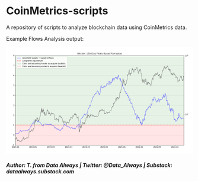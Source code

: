 # CoinMetrics-scripts

A repository of scripts to analyze blockchain data using CoinMetrics data.

Example Flows Analysis output: 

![alt text](./flows-analysis/demo-bitcoin-flows-analysis.png "Title")

##### Author: T. from Data Always | Twitter: @Data_Always | Substack: dataalways.substack.com
